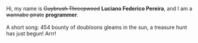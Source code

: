 Hi, my name is ~~Guybrush Threepwood~~ **Luciano Federico Pereira**, and I am a ~~wannabe pirate~~ **programmer**.<br><br>A short song: 454 bounty of doubloons gleams in the sun, a treasure hunt has just begun! Arrr!
